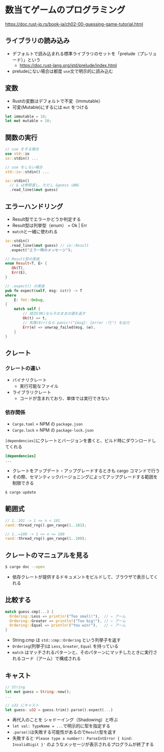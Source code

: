 # 数当てゲームのプログラミング

https://doc.rust-jp.rs/book-ja/ch02-00-guessing-game-tutorial.html

## ライブラリの読み込み
- デフォルトで読み込まれる標準ライブラリのセットを「prelude（プレリュード）」という
  - https://doc.rust-lang.org/std/prelude/index.html
- preludeにない場合は都度 `use`文で明示的に読み込む

## 変数
- Rustの変数はデフォルトで不変（Immutable）
- 可変(Mutable)にするには `mut` をつける

```rs
let immutable = 10;
let mut mutable = 10;
```

## 関数の実行

```rs
// use をする場合
use std::io
io::stdin() ...

// use をしない場合
std::io::stdin() ...
```

```rs
io::stdin()
  // & は参照渡し、ただし &guess はNG
  .read_line(&mut guess)
```

## エラーハンドリング

- Result型でエラーかどうか判定する
- Result型は列挙型（enum） = Ok | Err
- `match`と一緒に使われる

```rs
io::stdin()
  .read_line(&mut guess) // io::Result
  .expect("エラー時のメッセージ");
```
```rs
// Result型の実装
enum Result<T, E> {
   Ok(T),
   Err(E),
}

// .expect() の実装
pub fn expect(self, msg: &str) -> T
where
    E: fmt::Debug,
{
    match self {
        // 成功(OK)ならそのままの値を返す
        Ok(t) => t,
        // 失敗(Err)なら panic!("{msg}: {error :?}") を出力
        Err(e) => unwrap_failed(msg, &e),
    }
}
```

## クレート

### クレートの違い
- バイナリクレート
  - 実行可能なファイル
- ライブラリクレート
  - コードが含まれており、単体では実行できない

### 依存関係

- `Cargo.toml` = NPM の `package.json`
- `Cargo.lock` = NPM の `package-lock.json`

`[dependencies]`にクレートとバージョンを書くと、ビルド時にダウンロードしてくれる
```toml
[dependencies]
...
```

- クレートをアップデート・アップグレードするときも cargo コマンドで行う
- その際、セマンティックバージョニングによってアップグレードする範囲を制限できる
```sh
$ cargo update
```


## 範囲式

```rs
// 1..101 -> 1 <= n < 101
rand::thread_rng().gen_range(1..101);

// 1..=100 -> 1 <= n <= 100
rand::thread_rng().gen_range(1..100);
```

## クレートのマニュアルを見る

```sh
$ cargo doc --open
```

- 依存クレートが提供するドキュメントをビルドして、ブラウザで表示してくれる


## 比較する

```rs
match guess.cmp(...) {
  Ordering::Less => println!("Too small!"),  // ← アーム
  Ordering::Greater => println!("Too big!"), // ← アーム
  Ordering::Equal => println!("You win!"),   // ← アーム
}
```

- String.cmp は `std::cmp::Ordering` という列挙子を返す
- `Ordering`(列挙子)は `Less`, `Greater`, `Equal` を持っている
- `match` はマッチされるパターンと、そのパターンにマッチしたときに実行されるコード（アーム）で構成される
  

## キャスト

```rs
// String
let mut guess = String::new();
...

// u32 にキャスト
let guess: u32 = guess.trim().parse().expect(...)
```

- 再代入のことを シャドーイング（Shadowing）と呼ぶ
- `let val: TypeName = ...`で明示的に型を指定する
- `.parse()`は失敗する可能性があるので`Result`型を返す
- 失敗すると`'Please type a number!: ParseIntError { kind: InvalidDigit }'` のようなメッセージが表示されるプログラムが終了する